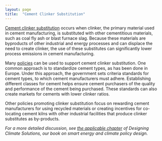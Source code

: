 ```yaml
---
layout: page
title:  "Cement Clinker Substitution"
---
```

[Cement clinker substitution](http://www.wbcsdcement.org/pdf/CSI%20GNR%20Report%20final%2018%206%2009.pdf) occurs when clinker, the primary material used in cement manufacturing, is substituted with other cementitious materials, such as coal fly ash or blast furnace slag.  Because these materials are byproducts of other industrial and energy processes and can displace the need to create clinker, the use of these substitutes can significantly lower process emissions in cement manufacturing.

Many [policies](http://decarboni.se/publications/deployment-ccs-cement-industry/63-policies-respect-other-co2-abatement-options) can be used to support cement clinker substitution. One common approach is to standardize cement types, as has been done in Europe.  Under this approach, the government sets criteria standards for cement types, to which cement manufacturers must adhere.  Establishing different classes for cement helps ensure cement purchasers of the quality and performance of the cement being purchased.  These standards can also create markets for cements with lower clinker ratios. 

Other policies promoting clinker substitution focus on rewarding cement manufacturers for using recycled materials or creating incentives for co-locating cement kilns with other industrial facilities that produce clinker substitutes as by-products.

*For a more detailed discussion, see [the applicable chapter](https://www.energypolicy.solutions/policies/industrial-process-emissions-policies/) of Designing Climate Solutions, our book on smart energy and climate policy design.*